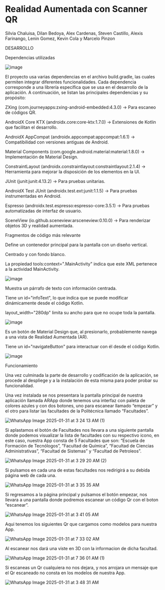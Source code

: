# Realidad Aumentada con Scanner QR

Silvia Chaluisa,
Dilan Bedoya, 
Alex Cardenas, 
Steven Castillo, 
Alexis Farinango, 
Lenin Gomez,
Kevin Cola y
Marcelo Pinzon 


DESARROLLO 

Dependencias utilizadas 

![image](https://github.com/user-attachments/assets/c9b6918f-e95e-4dd9-9dc9-c8c5164ab4b3)

 

El proyecto usa varias dependencias en el archivo build.gradle, las cuales permiten integrar diferentes funcionalidades. Cada dependencia corresponde a una librería específica que se usa en el desarrollo de la aplicación. A continuación, se listan las principales dependencias y su propósito: 

ZXing (com.journeyapps:zxing-android-embedded:4.3.0) → Para escaneo de códigos QR. 

AndroidX Core KTX (androidx.core:core-ktx:1.7.0) → Extensiones de Kotlin que facilitan el desarrollo. 

AndroidX AppCompat (androidx.appcompat:appcompat:1.6.1) → Compatibilidad con versiones antiguas de Android. 

Material Components (com.google.android.material:material:1.8.0) → Implementación de Material Design. 

ConstraintLayout (androidx.constraintlayout:constraintlayout:2.1.4) → Herramienta para mejorar la disposición de los elementos en la UI. 

JUnit (junit:junit:4.13.2) → Para pruebas unitarias. 

AndroidX Test JUnit (androidx.test.ext:junit:1.1.5) → Para pruebas instrumentadas en Android. 

Espresso (androidx.test.espresso:espresso-core:3.5.1) → Para pruebas automatizadas de interfaz de usuario. 

SceneView (io.github.sceneview:arsceneview:0.10.0) → Para renderizar objetos 3D y realidad aumentada. 

Fragmentos de código más relevante 

 

Define un contenedor principal para la pantalla con un diseño vertical. 

Centrado y con fondo blanco. 

La propiedad tools:context=".MainActivity" indica que este XML pertenece a la actividad MainActivity. 

 ![image](https://github.com/user-attachments/assets/52598ce5-4c4c-4bb3-916d-7a0cfbea74ec)


 

Muestra un párrafo de texto con información centrada. 

Tiene un id="infoText", lo que indica que se puede modificar dinámicamente desde el código Kotlin. 

layout_width="280dp" limita su ancho para que no ocupe toda la pantalla. 

![image](https://github.com/user-attachments/assets/4e3d42ad-61a8-475a-b2c4-fd7e1496ca6e)
 

 

 

Es un botón de Material Design que, al presionarlo, probablemente navega a una vista de Realidad Aumentada (AR). 

Tiene un id="navigateButton" para interactuar con él desde el código Kotlin. 

![image](https://github.com/user-attachments/assets/3425ee13-d3c4-4e26-b028-7ccef04cae65)

 

 

 Funcionamiento  

Una vez culminada la parte de desarrollo y codificación de la aplicación, se procede al despliege y a la instalación de esta misma para poder probar su funcionalidad. 

Una vez instalada se nos presentara la pantalla principal de nuestra aplicación llamada ARApp donde tenemos una interfaz con paleta de colores azules y con dos botones, uno para escanear llamado “empezar” y el otro para listar las facultades de la Politécnica llamado “Facultades”. 

 

 ![WhatsApp Image 2025-01-31 at 3 24 13 AM (1)](https://github.com/user-attachments/assets/c608dc86-8361-47c5-94c2-a2bc2e7b1def)


 

 

Si aplastamos el botón de Facultades nos llevara a una siguiente pantalla donde podemos visualizar la lista de facultades con su respectivo icono, en este caso, nuestra App consta de 5 Facultades que son: “Escuela de Formación de Tecnólogos”, ”Facultad de Química”, “Facultad de Ciencias Administrativas”, “Facultad de Sistemas” y “Facultad de Petroleos”. 

![WhatsApp Image 2025-01-31 at 3 29 20 AM (2)](https://github.com/user-attachments/assets/3a068bab-e5ba-4adf-9890-10b4816d11ed)


 

Si pulsamos en cada una de estas facultades nos redirigirá a su debida página web de cada una.


![WhatsApp Image 2025-01-31 at 3 35 35 AM](https://github.com/user-attachments/assets/af66368b-a9a6-4cd9-b598-143b7d16f720)



                 

Si regresamos a la página principal y pulsamos el botón empezar, nos llevara a una pantalla donde podremos escanear un código Qr con el boton “escanear”.

![WhatsApp Image 2025-01-31 at 3 41 05 AM](https://github.com/user-attachments/assets/d2c36234-765d-45c1-b8d0-457a154fcdff)


Aqui tenemos los siguientes Qr que cargamos como modelos para nuestra App. 

![WhatsApp Image 2025-01-31 at 7 33 02 AM](https://github.com/user-attachments/assets/0756ea0d-6de5-4b2e-9684-3df04513455b)

Al escanear nos dará una viste en 3D con la informacion de dicha facultad. 

![WhatsApp Image 2025-01-31 at 7 36 01 AM (1)](https://github.com/user-attachments/assets/ae598473-091d-4878-bef6-2d8a5f6c6196)








 

Si escaneas un Qr cualquiera no nos dejara, y nos arrojara un mensaje que el Qr escaneado no consta en los modelos de nuestra App. 

![WhatsApp Image 2025-01-31 at 3 48 31 AM](https://github.com/user-attachments/assets/2322ba74-3910-498e-8f20-61e701ca6172)


